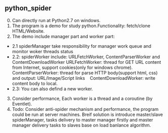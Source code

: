 ## python_spider
0. Can directly run at Python2.7 on windows.
1. The program is a demo for study python.Functionality:  fetch/clone HTML/Website.
2. The demo include manager part and worker part:
  - 2.1 spiderManager take responsibility for manager work queue and monitor woker threads status
  - 2.2: spiderWorker include: URLFetchWorker, ContentParserWorker and ContentDownloadWorker
    URLFetchWorker: thread for GET URL content from Internet, support cookies(only for windows chrome).
    ContentParserWorker: thread for parse HTTP body(support html, css) and output: URL/Image/Script links
    ContentDownloadWorker: write content body to local.
  - 2.3: You can also defind a new worker.
3. Consider performance, Each worker is a thread and a coroutine (by Eventlet).
4. Todo: Consider anti-spider mechanism and performance, the program could be run at server machines.
   Breif solution is introduce master/slave spiderManager, tasks delivery to master manager firstly and
   master manager delivery tasks to slaves base on load banlance algorithm.
  
